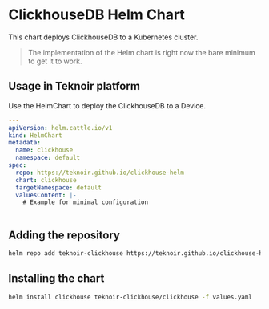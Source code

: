 # ClickhouseDB Helm Chart

This chart deploys ClickhouseDB to a Kubernetes cluster.

> The implementation of the Helm chart is right now the bare minimum to get it to work.

## Usage in Teknoir platform
Use the HelmChart to deploy the ClickhouseDB to a Device.

```yaml
---
apiVersion: helm.cattle.io/v1
kind: HelmChart
metadata:
  name: clickhouse
  namespace: default
spec:
  repo: https://teknoir.github.io/clickhouse-helm
  chart: clickhouse
  targetNamespace: default
  valuesContent: |-
    # Example for minimal configuration
    
```

## Adding the repository

```bash
helm repo add teknoir-clickhouse https://teknoir.github.io/clickhouse-helm/
```

## Installing the chart

```bash
helm install clickhouse teknoir-clickhouse/clickhouse -f values.yaml
```
